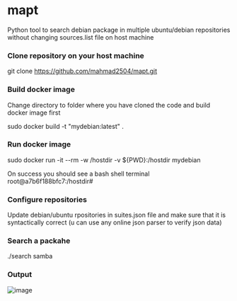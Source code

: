 # mapt
Python tool to search debian package in multiple ubuntu/debian repositories  without changing sources.list file on host machine

### Clone repository on your host machine 
git clone https://github.com/mahmad2504/mapt.git

### Build docker image 
Change directory to folder where you have cloned the code and build docker image first

sudo docker build -t "mydebian:latest" .

### Run docker image
sudo docker run -it --rm  -w /hostdir -v ${PWD}:/hostdir mydebian  

On success you should see a bash shell terminal root@a7b6f188bfc7:/hostdir# 

### Configure repositories

Update debian/ubuntu rpositories in suites.json file and make sure that it is syntactically correct (u can use any online json parser to verify json data)

### Search a packahe
./search samba 

### Output
![image](https://github.com/mahmad2504/mapt/assets/15646324/23e7d050-fb7d-4e8f-85bc-26e8b5b88a72)






